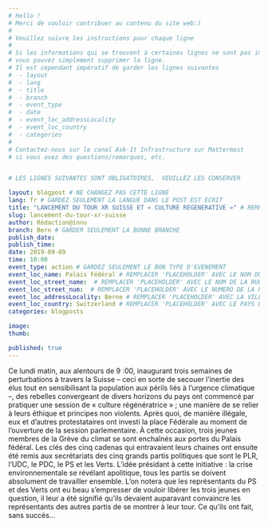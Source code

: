 ```yaml
---
# Hello !
# Merci de vouloir contribuer au contenu du site web:)
#
# Veuillez suivre les instructions pour chaque ligne
#
# Si les informations qui se trouvent à certaines lignes ne sont pas importantes
# vous pouvez simplement supprimer la ligne. 
# Il est cependant impératif de garder les lignes suivantes
#  - layout
#  - lang
#  - title
#  - branch
#  - event_type
#  - date
#  - event_loc_addressLocality
#  - event_loc_country
#  - categories
#
# Contactez-nous sur le canal Ask-It Infrastructure sur Mattermost 
# si vous avez des questions/remarques, etc.


# LES LIGNES SUIVANTES SONT OBLIGATOIRES,  VEUILLEZ LES CONSERVER

layout: blogpost # NE CHANGEZ PAS CETTE LIGNE
lang: fr # GARDEZ SEULEMENT LA LANGUE DANS LE POST EST ECRIT
title: "LANCEMENT DU TOUR XR SUISSE ET « CULTURE REGENERATIVE »" # REMPLACER 'PLACEHOLDER' AVEC LE TITRE DE VOTRE POST
slug: lancement-du-tour-xr-suisse
author: Rédaction@innu
branch: Bern # GARDER SEULEMENT LA BONNE BRANCHE
publish_date:
publish_time:
date: 2019-09-09
time: 10:00
event_type: action # GARDEZ SEULEMENT LE BON TYPE D'EVENEMENT
event_loc_name: Palais Fédéral # REMPLACER 'PLACEHOLDER' AVEC LE NOM DU LIEU OU L'EVENEMENT A LIEU
event_loc_street_name:  # REMPLACER 'PLACEHOLDER' AVEC LE NOM DE LA RUE OU L'EVENEMENT A LIEU
event_loc_street_num:  # REMPLACER 'PLACEHOLDER' AVEC LE NUMERO DE LA RUE OU L'EVENEMENT A LIEU
event_loc_addressLocality: Berne # REMPLACER 'PLACEHOLDER' AVEC LA VILLE DANS LAQUELLE L'EVENEMENT A LIEU
event_loc_country: Switzerland # REMPLACER 'PLACEHOLDER' AVEC LE PAYS DANS LAQUELLE L'EVENEMENT A LIEU
categories: blogposts

image:
thumb:

published: true
---
```


Ce lundi matin, aux alentours de 9 :00, inaugurant trois semaines de perturbations à travers la Suisse – ceci en sorte de secouer l’inertie des élus tout en sensibilisant la population aux périls liés à l’urgence climatique –, des rebelles convergeant de divers horizons du pays ont commencé par pratiquer une session de « culture régénératrice » ; une manière de se relier à leurs éthique et principes non violents. Après quoi, de manière illégale, eux et d’autres protestataires ont investi la place Fédérale au moment de l’ouverture de la session parlementaire. 
À cette occasion, trois jeunes membres de la Grève du climat se sont enchaînés aux portes du Palais fédéral. Les clés des cinq cadenas qui entravaient leurs chaines ont ensuite été remis aux secrétariats des cinq grands partis politiques que sont le PLR, l’UDC, le PDC, le PS et les Verts. L’idée présidant à cette initiative : la crise environnementale se révélant apolitique, tous les partis se doivent absolument de travailler ensemble.
L’on notera que les représentants du PS et des Verts ont eu beau s’empresser de vouloir libérer les trois jeunes en question, il leur a été signifié qu’ils devaient auparavant convaincre les représentants des autres partis de se montrer à leur tour. Ce qu’ils ont fait, sans succès…
